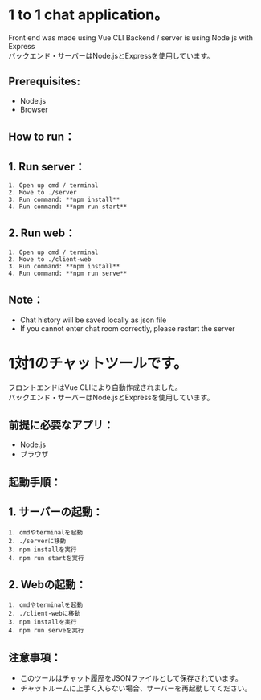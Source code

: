 # 1 to 1 chat application。

Front end was made using Vue CLI
Backend / server is using Node js with Express  
バックエンド・サーバーはNode.jsとExpressを使用しています。

## Prerequisites:
- Node.js
- Browser

## How to run：

## 1. Run server：
    1. Open up cmd / terminal
    2. Move to ./server
    3. Run command: **npm install**
    4. Run command: **npm run start**

## 2. Run web：
    1. Open up cmd / terminal
    2. Move to ./client-web
    3. Run command: **npm install**
    4. Run command: **npm run serve**

## Note：
* Chat history will be saved locally as json file
* If you cannot enter chat room correctly, please restart the server

  

# 1対1のチャットツールです。

フロントエンドはVue CLIにより自動作成されました。  
バックエンド・サーバーはNode.jsとExpressを使用しています。

## 前提に必要なアプリ：
- Node.js
- ブラウザ

## 起動手順：

## 1. サーバーの起動：
    1. cmdやterminalを起動
    2. ./serverに移動
    3. npm installを実行
    4. npm run startを実行

## 2. Webの起動：
    1. cmdやterminalを起動
    2. ./client-webに移動
    3. npm installを実行
    4. npm run serveを実行

## 注意事項：
* このツールはチャット履歴をJSONファイルとして保存されています。
* チャットルームに上手く入らない場合、サーバーを再起動してください。